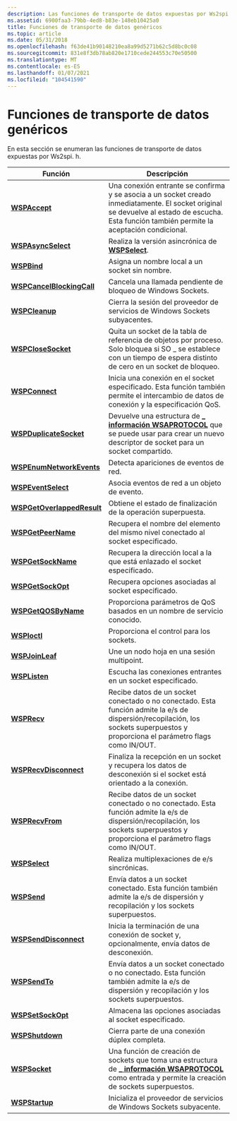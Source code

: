 ```yaml
---
description: Las funciones de transporte de datos expuestas por Ws2spi. h.
ms.assetid: 6900faa3-79bb-4ed8-b83e-148eb10425a0
title: Funciones de transporte de datos genéricos
ms.topic: article
ms.date: 05/31/2018
ms.openlocfilehash: f63de41b90148210ea8a99d5271b62c5d8bc0c08
ms.sourcegitcommit: 831e8f3db78ab820e1710cede244553c70e50500
ms.translationtype: MT
ms.contentlocale: es-ES
ms.lasthandoff: 01/07/2021
ms.locfileid: "104541590"
---
```

# <a name="generic-data-transport-functions"></a>Funciones de transporte de datos genéricos

En esta sección se enumeran las funciones de transporte de datos expuestas por Ws2spi. h.



| Función                                                   | Descripción                                                                                                                                                                                             |
|------------------------------------------------------------|---------------------------------------------------------------------------------------------------------------------------------------------------------------------------------------------------------|
| [**WSPAccept**](/windows/desktop/api/Ws2spi/nc-ws2spi-lpwspaccept)                           | Una conexión entrante se confirma y se asocia a un socket creado inmediatamente. El socket original se devuelve al estado de escucha. Esta función también permite la aceptación condicional. |
| [**WSPAsyncSelect**](/previous-versions/windows/desktop/legacy/ms742267(v=vs.85))                 | Realiza la versión asincrónica de [**WSPSelect**](/previous-versions/windows/desktop/legacy/ms742289(v=vs.85)).                                                                                                                                      |
| [**WSPBind**](/previous-versions/windows/hardware/network/ff566268(v=vs.85))                               | Asigna un nombre local a un socket sin nombre.                                                                                                                                                              |
| [**WSPCancelBlockingCall**](/previous-versions/windows/desktop/legacy/ms742269(v=vs.85))   | Cancela una llamada pendiente de bloqueo de Windows Sockets.                                                                                                                                                   |
| [**WSPCleanup**](/previous-versions/windows/hardware/network/ff566270(v=vs.85))                         | Cierra la sesión del proveedor de servicios de Windows Sockets subyacentes.                                                                                                                                         |
| [**WSPCloseSocket**](/previous-versions/windows/hardware/network/ff566273(v=vs.85))                 | Quita un socket de la tabla de referencia de objetos por proceso. Solo bloquea si SO \_ se establece con un tiempo de espera distinto de cero en un socket de bloqueo.                                                            |
| [**WSPConnect**](/previous-versions/windows/hardware/network/ff566275(v=vs.85))                         | Inicia una conexión en el socket especificado. Esta función también permite el intercambio de datos de conexión y la especificación QoS.                                                                           |
| [**WSPDuplicateSocket**](/previous-versions/windows/hardware/network/ff566282(v=vs.85))         | Devuelve una estructura de [**\_ información WSAPROTOCOL**](/windows/win32/api/winsock2/ns-winsock2-wsaprotocol_infoa) que se puede usar para crear un nuevo descriptor de socket para un socket compartido.                                                             |
| [**WSPEnumNetworkEvents**](/previous-versions/windows/hardware/network/ff566284(v=vs.85))     | Detecta apariciones de eventos de red.                                                                                                                                                                |
| [**WSPEventSelect**](/previous-versions/windows/hardware/network/ff566287(v=vs.85))                 | Asocia eventos de red a un objeto de evento.                                                                                                                                                         |
| [**WSPGetOverlappedResult**](/windows/desktop/api/Ws2spi/nc-ws2spi-lpwspgetoverlappedresult) | Obtiene el estado de finalización de la operación superpuesta.                                                                                                                                                         |
| [**WSPGetPeerName**](/previous-versions/windows/desktop/legacy/ms742278(v=vs.85))                 | Recupera el nombre del elemento del mismo nivel conectado al socket especificado.                                                                                                                                       |
| [**WSPGetSockName**](/previous-versions/windows/desktop/legacy/ms742280(v=vs.85))                 | Recupera la dirección local a la que está enlazado el socket especificado.                                                                                                                                     |
| [**WSPGetSockOpt**](/previous-versions/windows/hardware/network/ff566292(v=vs.85))                   | Recupera opciones asociadas al socket especificado.                                                                                                                                                 |
| [**WSPGetQOSByName**](/windows/desktop/api/Ws2spi/nc-ws2spi-lpwspgetqosbyname)               | Proporciona parámetros de QoS basados en un nombre de servicio conocido.                                                                                                                                             |
| [**WSPIoctl**](/previous-versions/windows/hardware/network/ff566296(v=vs.85))                             | Proporciona el control para los sockets.                                                                                                                                                                           |
| [**WSPJoinLeaf**](/windows/desktop/api/Ws2spi/nc-ws2spi-lpwspjoinleaf)                       | Une un nodo hoja en una sesión multipoint.                                                                                                                                                            |
| [**WSPListen**](/previous-versions/windows/hardware/network/ff566297(v=vs.85))                           | Escucha las conexiones entrantes en un socket especificado.                                                                                                                                                 |
| [**WSPRecv**](/previous-versions/windows/hardware/network/ff566309(v=vs.85))                               | Recibe datos de un socket conectado o no conectado. Esta función admite la e/s de dispersión/recopilación, los sockets superpuestos y proporciona el parámetro flags como IN/OUT.                                    |
| [**WSPRecvDisconnect**](/previous-versions/windows/desktop/legacy/ms742285(v=vs.85))           | Finaliza la recepción en un socket y recupera los datos de desconexión si el socket está orientado a la conexión.                                                                                                |
| [**WSPRecvFrom**](/previous-versions/windows/desktop/legacy/ms742287(v=vs.85))                       | Recibe datos de un socket conectado o no conectado. Esta función admite la e/s de dispersión/recopilación, los sockets superpuestos y proporciona el parámetro flags como IN/OUT.                              |
| [**WSPSelect**](/previous-versions/windows/desktop/legacy/ms742289(v=vs.85))                           | Realiza multiplexaciones de e/s sincrónicas.                                                                                                                                                                  |
| [**WSPSend**](/previous-versions/windows/hardware/network/ff566316(v=vs.85))                               | Envía datos a un socket conectado. Esta función también admite la e/s de dispersión y recopilación y los sockets superpuestos.                                                                                            |
| [**WSPSendDisconnect**](/previous-versions/windows/desktop/legacy/ms742290(v=vs.85))           | Inicia la terminación de una conexión de socket y, opcionalmente, envía datos de desconexión.                                                                                                                       |
| [**WSPSendTo**](/previous-versions/windows/desktop/legacy/ms742291(v=vs.85))                           | Envía datos a un socket conectado o no conectado. Esta función también admite la e/s de dispersión y recopilación y los sockets superpuestos.                                                                      |
| [**WSPSetSockOpt**](/previous-versions/windows/hardware/network/ff566318(v=vs.85))                   | Almacena las opciones asociadas al socket especificado.                                                                                                                                                    |
| [**WSPShutdown**](/previous-versions/windows/desktop/legacy/ms742294(v=vs.85))                       | Cierra parte de una conexión dúplex completa.                                                                                                                                                            |
| [**WSPSocket**](/windows/desktop/api/Ws2spi/nc-ws2spi-lpwspsocket)                           | Una función de creación de sockets que toma una estructura de [**\_ información WSAPROTOCOL**](/windows/win32/api/winsock2/ns-winsock2-wsaprotocol_infoa) como entrada y permite la creación de sockets superpuestos.                                                |
| [**WSPStartup**](/windows/desktop/api/Ws2spi/nf-ws2spi-wspstartup)                         | Inicializa el proveedor de servicios de Windows Sockets subyacente.                                                                                                                                            |



 

 

 
